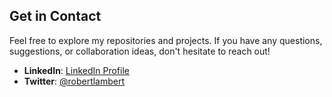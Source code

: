 

## Get in Contact

Feel free to explore my repositories and projects. If you have any questions, suggestions, or collaboration ideas, don't hesitate to reach out!

- **LinkedIn**: [LinkedIn Profile](https://www.linkedin.com/in/rojl/)
- **Twitter**: [@robertlambert](https://twitter.com/robertlambert)
